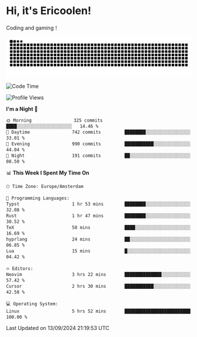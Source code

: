 # Hi, it's Ericoolen!
Coding and gaming！

<picture>
  <source media="(prefers-color-scheme: dark)" srcset="https://raw.githubusercontent.com/Eric-Song-Nop/Eric-Song-Nop/output/github-contribution-grid-snake-dark.svg">
  <source media="(prefers-color-scheme: light)" srcset="https://raw.githubusercontent.com/Eric-Song-Nop/Eric-Song-Nop/output/github-contribution-grid-snake.svg">
  <img alt="github contribution grid snake animation" src="https://raw.githubusercontent.com/Eric-Song-Nop/Eric-Song-Nop/output/github-contribution-grid-snake.svg">
</picture>

<!--START_SECTION:waka-->
![Code Time](http://img.shields.io/badge/Code%20Time-1%2C484%20hrs%2024%20mins-blue)

![Profile Views](http://img.shields.io/badge/Profile%20Views-1-blue)

**I'm a Night 🦉** 

```text
🌞 Morning                325 commits         ████░░░░░░░░░░░░░░░░░░░░░   14.46 % 
🌆 Daytime                742 commits         ████████░░░░░░░░░░░░░░░░░   33.01 % 
🌃 Evening                990 commits         ███████████░░░░░░░░░░░░░░   44.04 % 
🌙 Night                  191 commits         ██░░░░░░░░░░░░░░░░░░░░░░░   08.50 % 
```


📊 **This Week I Spent My Time On** 

```text
🕑︎ Time Zone: Europe/Amsterdam

💬 Programming Languages: 
Typst                    1 hr 53 mins        ████████░░░░░░░░░░░░░░░░░   32.08 % 
Rust                     1 hr 47 mins        ████████░░░░░░░░░░░░░░░░░   30.52 % 
TeX                      58 mins             ████░░░░░░░░░░░░░░░░░░░░░   16.69 % 
hyprlang                 24 mins             ██░░░░░░░░░░░░░░░░░░░░░░░   06.85 % 
Lua                      15 mins             █░░░░░░░░░░░░░░░░░░░░░░░░   04.42 % 

🔥 Editors: 
Neovim                   3 hrs 22 mins       ██████████████░░░░░░░░░░░   57.42 % 
Cursor                   2 hrs 30 mins       ███████████░░░░░░░░░░░░░░   42.58 % 

💻 Operating System: 
Linux                    5 hrs 52 mins       █████████████████████████   100.00 % 
```


 Last Updated on 13/09/2024 21:19:53 UTC
<!--END_SECTION:waka-->
